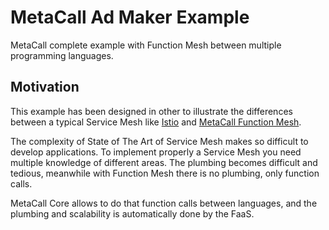 # MetaCall Ad Maker Example

MetaCall complete example with Function Mesh between multiple programming languages.

## Motivation

This example has been designed in other to illustrate the differences between a typical Service Mesh like [Istio](https://istio.io/docs/examples/bookinfo/) and [MetaCall Function Mesh](https://medium.com/@metacall/function-mesh-architecture-c0304ba4bad0).

The complexity of State of The Art of Service Mesh makes so difficult to develop applications. To implement properly a Service Mesh you need multiple knowledge of different areas. The plumbing becomes difficult and tedious, meanwhile with Function Mesh there is no plumbing, only function calls.

MetaCall Core allows to do that function calls between languages, and the plumbing and scalability is automatically done by the FaaS.
